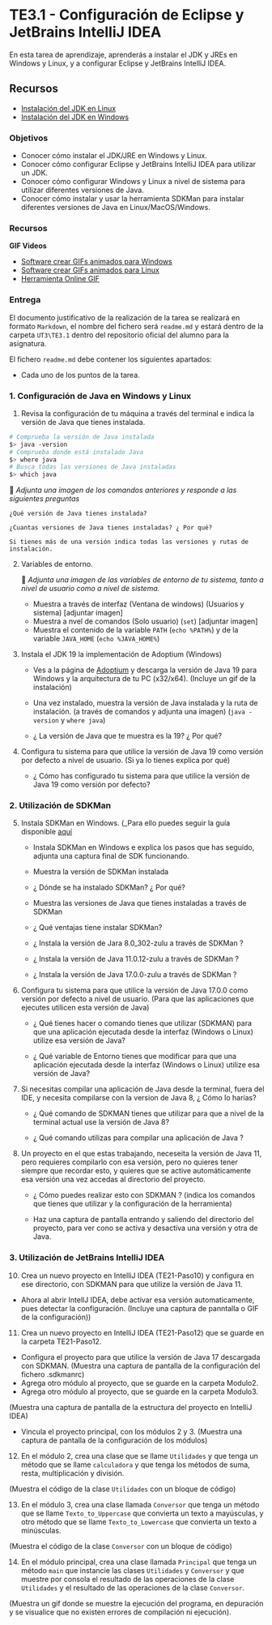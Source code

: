 # TE3.1 - Configuración de Eclipse y JetBrains IntelliJ IDEA

En esta tarea de aprendizaje, aprenderás a instalar el JDK y JREs en Windows y Linux, y a configurar Eclipse y JetBrains IntelliJ IDEA.

## Recursos

- [Instalación del JDK en Linux](https://docs.oracle.com/javase/8/docs/technotes/guides/install/linux_jdk.html)
- [Instalación del JDK en Windows](https://docs.oracle.com/javase/8/docs/technotes/guides/install/windows_jdk_install.html)

### Objetivos

- Conocer cómo instalar el JDK/JRE en Windows y Linux.
- Conocer cómo configurar Eclipse y JetBrains IntelliJ IDEA para utilizar un JDK.
- Conocer cómo configurar Windows y Linux a nivel de sistema para utilizar diferentes versiones de Java.
- Conocer cómo instalar y usar la herramienta SDKMan para instalar diferentes versiones de Java en Linux/MacOS/Windows.

### Recursos

**GIF Videos**

- [Software crear GIFs animados para Windows](https://www.screentogif.com/)
- [Software crear GIFs animados para Linux](https://github.com/phw/peek)
- [Herramienta Online GIF](https://ezgif.com/video-to-gif)

### Entrega

El documento justificativo de la realización de la tarea se realizará en formato `Markdown`, el nombre del fichero será `readme.md` y estará dentro de la carpeta `UT3\TE3.1` dentro del repositorio oficial del alumno para la asignatura.

El fichero `readme.md` debe contener los siguientes apartados:

- Cada uno de los puntos de la tarea.

### 1. Configuración de Java en Windows y Linux

1. Revisa la configuración de tu máquina a través del terminal e indica la versión de Java que tienes instalada.

```bash
# Comprueba la versión de Java instalada
$> java -version
# Comprueba donde está instalado Java
$> where java
# Busca todas las versiones de Java instaladas
$> which java
```

📎 _Adjunta una imagen de los comandos anteriores y responde a las siguientes preguntas_

    ¿Qué versión de Java tienes instalada?

    ¿Cuantas versiones de Java tienes instaladas? ¿ Por qué?

    Si tienes más de una versión indica todas las versiones y rutas de instalación.

2. Variables de entorno.

   📎 _Adjunta una imagen de las variables de entorno de tu sistema, tanto a nivel de usuario como a nivel de sistema._

   - Muestra a través de interfaz (Ventana de windows) (Usuarios y sistema) [adjuntar imagen]
   - Muestra a nvel de comandos (Solo usuario) (`set`) [adjuntar imagen]
   - Muestra el contenido de la variable `PATH` (`echo %PATH%`) y de la variable `JAVA_HOME` (`echo %JAVA_HOME%`)

3. Instala el JDK 19 la implementación de Adoptium (Windows)

   - Ves a la página de [Adoptium](https://adoptium.net/) y descarga la versión de Java 19 para Windows y la arquitectura de tu PC (x32/x64).
     (Incluye un gif de la instalación)

   - Una vez instalado, muestra la versión de Java instalada y la ruta de instalación. (a través de comandos y adjunta una imagen)
     (`java -version` y `where java`)

   - ¿ La versión de Java que te muestra es la 19? ¿ Por qué?

4. Configura tu sistema para que utilice la versión de Java 19 como versión por defecto a nivel de usuario. (Si ya lo tienes explica por qué)

   - ¿ Cómo has configurado tu sistema para que utilice la versión de Java 19 como versión por defecto?

### 2. Utilización de SDKMan

5. Instala SDKMan en Windows. (_Para ello puedes seguir la guía disponible [aquí](https://github.com/jssdocente/2425_EEDD_recursos/UT3/TE/3.1/readme.md)

   - Instala SDKMan en Windows e explica los pasos que has seguido, adjunta una captura final de SDK funcionando.

   - Muestra la versión de SDKMan instalada

   - ¿ Dónde se ha instalado SDKMan? ¿ Por qué?

   - Muestra las versiones de Java que tienes instaladas a través de SDKMan

   - ¿ Qué ventajas tiene instalar SDKMan?

   - ¿ Instala la versión de Jara 8.0_302-zulu a través de SDKMan ?

   - ¿ Instala la versión de Java 11.0.12-zulu a través de SDKMan ?

   - ¿ Instala la versión de Java 17.0.0-zulu a través de SDKMan ?

6. Configura tu sistema para que utilice la versión de Java 17.0.0 como versión por defecto a nivel de usuario. (Para que las aplicaciones que ejecutes utilicen esta versión de Java)

   - ¿ Qué tienes hacer o comando tienes que utilizar (SDKMAN) para que una aplicación ejecutada desde la interfaz (Windows o Linux) utilize esa versión de Java?

   - ¿ Qué variable de Entorno tienes que modificar para que una aplicación ejecutada desde la interfaz (Windows o Linux) utilize esa versión de Java?

7. Si necesitas compilar una aplicación de Java desde la terminal, fuera del IDE, y necesita compilarse con la version de Java 8, ¿ Cómo lo harías?

   - ¿ Qué comando de SDKMAN tienes que utilizar para que a nivel de la terminal actual use la versión de Java 8?

   - ¿ Qué comando utilizas para compilar una aplicación de Java ?

8. Un proyecto en el que estas trabajando, neceseita la versión de Java 11, pero requieres compilarlo con esa versión, pero no quieres tener siempre que recordar esto, y quieres que se active automáticamente esa versión una vez accedas al directorio del proyecto.

   - ¿ Cómo puedes realizar esto con SDKMAN ? (indica los comandos que tienes que utilizar y la configuración de la herramienta)

   - Haz una captura de pantalla entrando y saliendo del directorio del proyecto, para ver cono se activa y desactiva una versión y otra de Java.

### 3. Utilización de JetBrains IntelliJ IDEA

10. Crea un nuevo proyecto en IntelliJ IDEA (TE21-Paso10) y configura en ese directorio, con SDKMAN para que utilize la versión de Java 11.

- Ahora al abrir IntellJ IDEA, debe activar esa versión automaticamente, pues detectar la configuración. (Incluye una captura de panntalla o GIF de la configuración))

11. Crea un nuevo proyecto en IntelliJ IDEA (TE21-Paso12) que se guarde en la carpeta TE21-Paso12.

- Configura el proyecto para que utilice la versión de Java 17 descargada con SDKMAN. (Muestra una captura de pantalla de la configuración del fichero .sdkmanrc)
- Agrega otro módulo al proyecto, que se guarde en la carpeta Modulo2.
- Agrega otro módulo al proyecto, que se guarde en la carpeta Modulo3.

(Muestra una captura de pantalla de la estructura del proyecto en IntelliJ IDEA)

- Vincula el proyecto principal, con los módulos 2 y 3. (Muestra una captura de pantalla de la configuración de los módulos)

12. En el módulo 2, crea una clase que se llame `Utilidades` y que tenga un método que se llame `calculadora` y que tenga los métodos de suma, resta, multiplicación y división.

(Muestra el código de la clase `Utilidades` con un bloque de código)

13. En el módulo 3, crea una clase llamada `Conversor` que tenga un método que se llame `Texto_to_Uppercase` que convierta un texto a mayúsculas, y otro método que se llame `Texto_to_Lowercase` que convierta un texto a minúsculas.

(Muestra el código de la clase `Conversor` con un bloque de código)

14. En el módulo principal, crea una clase llamada `Principal` que tenga un método `main` que instancie las clases `Utilidades` y `Conversor` y que muestre por consola el resultado de las operaciones de la clase `Utilidades` y el resultado de las operaciones de la clase `Conversor`.

(Muestra un gif donde se muestre la ejecución del programa, en depuración y se visualice que no existen errores de compilación ni ejecución).
